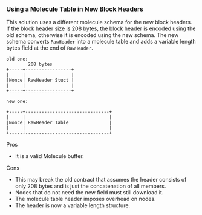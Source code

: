 ### Using a Molecule Table in New Block Headers

This solution uses a different molecule schema for the new block headers. If the block header size is 208 bytes, the block header is encoded using the old schema, otherwise it is encoded using the new schema. The new schema converts `RawHeader` into a molecule table and adds a variable length bytes field at the end of `RawHeader`.

```
old one:
        208 bytes
+-----+-----------------+
|     |                 |
|Nonce| RawHeader Stuct |
|     |                 |
+-----+-----------------+

new one:

+-----+-------------------------------+
|     |                               |
|Nonce| RawHeader Table               |
|     |                               |
+-----+-------------------------------+
```

Pros

- It is a valid Molecule buffer.

Cons

- This may break the old contract that assumes the header consists of only 208 bytes and is just the concatenation of all members.
- Nodes that do not need the new field must still download it.
- The molecule table header imposes overhead on nodes.
- The header is now a variable length structure.

